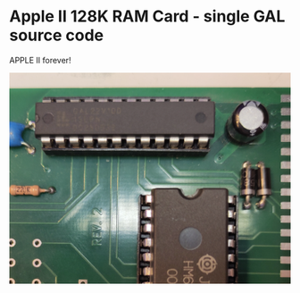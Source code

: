 # Apple II 128K RAM Card - single GAL source code

APPLE II forever! 


![GAL22V10D](https://github.com/joergschne/apple_ii_ram128_gal/blob/main/Pic/Lattice_GAL22V10D.png?raw=true)
